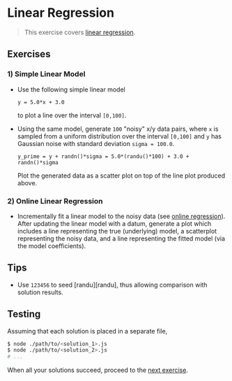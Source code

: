 # Linear Regression

> This exercise covers [linear regression][linear-regression].


## Exercises

<!-- TODO: stream version, including random data generation -->
<!-- TODO: various example use cases with real-world datasets; e.g., predicting home prices based on square footage -->

### 1) Simple Linear Model

* Use the following simple linear model

  ``` text
  y = 5.0*x + 3.0
  ```

  to plot a line over the interval `[0,100]`.

* Using the same model, generate `100` "noisy" x/y data pairs, where `x` is sampled from a uniform distribution over the interval `[0,100]` and `y` has Gaussian noise with standard deviation `sigma = 100.0`.

  ``` text
  y_prime = y + randn()*sigma = 5.0*(randu()*100) + 3.0 + randn()*sigma 
  ```

  Plot the generated data as a scatter plot on top of the line plot produced above.


### 2) Online Linear Regression

* Incrementally fit a linear model to the noisy data (see [online regression][online-regression]). After updating the linear model with a datum, generate a plot which includes a line representing the true (underlying) model, a scatterplot representing the noisy data, and a line representing the fitted model (via the model coefficients).


## Tips

* Use `123456` to seed [randu][randu], thus allowing comparison with solution results.


## Testing

Assuming that each solution is placed in a separate file,

``` bash
$ node ./path/to/<solution_1>.js
$ node ./path/to/<solution_2>.js
# ...
```

When all your solutions succeed, proceed to the [next exercise][next-exercise].


<!-- <links> -->

[linear-regression]: https://en.wikipedia.org/wiki/Linear_regression
[online-regression]: https://github.com/stdlib-js/stdlib/tree/develop/lib/node_modules/%40stdlib/math/ml/online-sgd-regression

[next-exercise]: https://github.com/stdlib-js/stdlib/blob/develop/workshops/numeric-computing/exercises/

<!-- </links> -->
